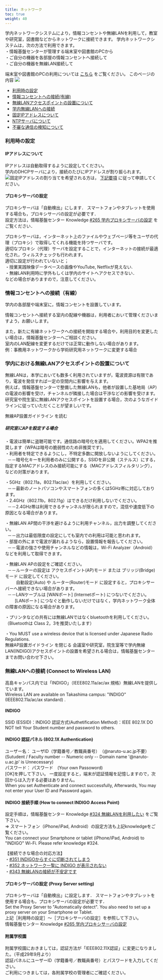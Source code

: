 ```yaml
---
title: ネットワーク
toc: true
weight: 40
---
```

 学内ネットワークシステムにより，情報コンセントや無線LANを利用して，教室や研究室，図書館などからネットワークに接続できます。
 学内ネットワークシステムは，次の方法で利用できます。  
 ・情報基盤センターが管理する端末室や図書館のPCから  
 ・ご自分の機器を各部屋の情報コンセントへ接続して  
 ・ご自分の機器を無線LAN接続して
 
端末室や図書館のPCの利用については [こちら](./pc-room.html#use) をご覧ください。
このページの内容 ![](./img/icon-arrow-down-blue.gif)
* [利用時の設定](#settings)
* [情報コンセントへの接続(有線)](#connect-lan)
* [無線LANアクセスポイントの設置について](#wireless-ap)
* [学内無線LANへの接続](#wireless-lan)
* [固定IPアドレスについて](#ip-address)
* [NTPサーバについて](#ntp)
* [不審な通信の検知について](#detection)
### 利用時の設定
#### IPアドレスについて
 IPアドレスは自動取得するように設定してください。  
 学内のDHCPサーバにより，接続のたびにIPアドレスが割り振られます。  
![](./img/icon-exclamation.png)固定IPアドレスの割り当てを希望される方は， [下記要項](#ip-address) に従って申請してください。
 
#### プロキシサーバの設定
 プロキシサーバは「自動検出」にします．
 スマートフォンやタブレットを使用する場合も，プロキシサーバの設定が必要です．  
 設定方法は，情報基盤センター Knowledge  [#265 学内プロキシサーバの設定](https://www.naruto-u.ac.jp/center/it/knowledge/open.knowledge/view/265?offset=0&keyword=プロキシ)  をご覧ください．
 
 プロキシサーバは，インターネット上のファイルやウェブページ等をユーザの代理（プロキシ）で取得してくれる機能を持つサーバです。  
 適切なプロキシ（代理）サーバを設定することで，インターネットの接続が最適化され，ウィルスチェックも行われます。  
 適切に設定が行われていないと；  
 ・授業実践映像データベースの画像やYouTube, Netflixが見えない.  
 ・無線LAN利用時に学外もしくは学内のサイトへアクセスできない．  
 などの場合がありますので，注意してください。
 
 
### 情報コンセントへの接続（有線）
 学内の各部屋や端末室に，情報コンセントを設置しています。
 
 情報コンセントへ接続する室内の配線や機器は，利用者において管理くださいますよう，お願いします。
 
 また，新たに有線ネットワークへの接続を開始する場合や，利用目的を変更したい場合は，情報基盤センターへご相談ください。  
 室内のLAN配線を変更するだけでは正常に動作しない場合があります。  
 例：事務用ネットワークから学術研究用ネットワークに変更する場合
 
 
### 学内における無線LANアクセスポイントの設置について
 無線LANは，本学においても数多く利用されていますが，電波資源は有限であり，電波を発信すれば一定の空間内に影響を与えます。  
 例えば，情報基盤センターで整備した無線LANも，他者が設置した基地局（AP）の電波の影響を受け，チャンネルが隣接した場合は干渉などの影響を受けます。  
 研究室や院生室に無線LANアクセスポイントを設置する場合，次のようなガイドラインに従っていただくことが望ましいです。
 
無線AP設置ガイドライン を読む
##### 研究室にAPを設定する場合
 ・電波は簡単に盗聴可能です。通信路の暗号化を適用してください。WPA2を推奨します（WPAは暗号の脆弱性のため非推奨です）。  
 ・利用者を特定できるようにし，不特定多数に開放しないようにしてください。  
   －－暗号化キーを利用者のみに公開する，SSIDを非公開（ステルス）にする，指定するMACアドレスのみ接続可能にする（MACアドレスフィルタリング），などの対策があります。  
  
 ・5GHz（802.11a，802.11ac/ax）を利用してください。  
   －－最新のノートパソコンやスマートフォンの多くは5GHz帯に対応しております。  
 ・2.4GHz（802.11b，802.11g）はできるだけ利用しないでください。  
   －－2.4GHz帯は利用できるチャンネルが限られますので，混信や速度低下の原因となる場合があります。  
  
 ・無線LAN AP間の干渉を避けるように利用チャンネル，出力を調整してください。  
   －－出力は最低限度の設定にしても室内での利用は可能と思われます。  
 ・部屋の外にまで電波が漏れるようなら，設置情報を報告してください。  
   －－電波の強さや使用チャンネルなどの情報は，Wi-Fi Analyzer（Android）などを利用して取得できます。  
  
 ・無線LAN APの設定をご確認ください。  
   －－ルーターの設定は アクセスポイント(AP)モード または ブリッジ(Bridge)モード に設定してください。  
   　　自動設定(Auto) や ルーター(Router)モード に設定すると，プロキシサーバーへ接続できない場合があります。  
   －－LANケーブルは [WANポート] (Internetポート) につないでください。  
  　　[LANポート] につなぐと動作しないだけではなく，学内ネットワーク全体の障害の原因になる場合があります。  
  
 ・プリンタなどの共有には無線LANではなくbluetoothを利用してください。（Bluetoothは Class 2，3を推奨いたします）  
  
 ・You MUST use a wireless device that is licensed under Japanese Radio Regulations.  
無線AP設置ガイドライン を閉じる
 会議室や研究室，院生室等で学内無線LAN(INDIGO)アクセスポイントの設置を希望される場合は，情報基盤センターまでお問い合わせ下さい。
 
 
### 無線LANへの接続 (Connect to Wireless LAN)
 高島キャンパス内では「INDIGO」（IEEE802.11a/ac/ax 規格）無線LANを提供しています。  
 Wireless LAN are available on Takashima campus: "INDIGO" (IEEE802.11a/ac/ax standard) .  
#### INDIGO
SSID (ESSID)：INDIGO
認証方式(Authetification Method)：IEEE 802.1X
DO NOT tell Your Student number and password to others.  
#### INDIGO 認証パネル (802.1X Authentication)
 ユーザー名： ユーザID（学籍番号／教職員番号）　（@naruto-u.ac.jp不要）  
 (Sutudent / Faculty number -- Numeric only -- Domain name '@naruto-u.ac.jp' is Unnecessary)  
 パスワード： パスワード　(Your own Passoword)  
 [OK]を押して下さい。
 一度設定すると，端末が認証情報を記憶しますので，次回からは入力する必要はありません。  
 When you set Authenticate and connect successfully, Afterwards, You may not enter your User ID and Password again.
 
#### INDIGO 接続手順 (How to connect INDIGO Access Point)
設定手順は，情報基盤センター Knowledge  [#324 無線LANを利用したい](https://www.naruto-u.ac.jp/center/it/knowledge/open.knowledge/view/324) をご覧下さい。  
 ⇒ スマートフォン（iPhone/iPad, Android）の設定方法も上記knowledgeをご覧ください。  
 You can connect your Smartphone or tablet (iPhone/iPad, Android) to "INDIGO" Wi-Fi. Please refer knowledge #324.
 
【接続できな場合の対応方法】  
 ・[#351 INDIGOからすぐに切断されてしまう](./knowledge/open.knowledge/view/351)  
 ・[#352 ネットワーク一覧に INDIGO が表示されない](./knowledge/open.knowledge/view/352)  
 ・[#343 無線LANの接続が不安定です](./knowledge/open.knowledge/view/343)
#### プロキシサーバの設定 (Proxy Server setting)
 プロキシサーバは「自動検出」に設定します．
 スマートフォンやタブレットを使用する場合も，プロキシサーバの設定が必要です．  
 Set the Proxy Server to "Automatically detect". You also need to set up a proxy server on your Smartphone or Tablet.  
 上記［利用時の設定］～［プロキシサーバの設定］を参照して下さい。  
 情報基盤センター Knowledge  [#265 学内プロキシサーバの設定](https://www.naruto-u.ac.jp/center/it/knowledge/open.knowledge/view/265)  
#### 附属学校園
 附属学校園におきましては，認証方法が「IEEE802.11X認証」に変更になりました。（平成29年9月より）  
 認証パネルにユーザーID（学籍番号／教職員番号）とパスワードを入力してください。  
 ご利用につきましては，各附属学校の管理者にご確認ください。
 
 
